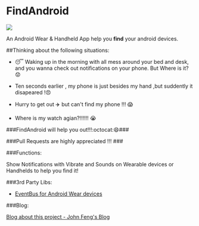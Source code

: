 # FindAndroid

![](http://icons.iconarchive.com/icons/aha-soft/large-seo/128/Search-icon.png)

An Android Wear &amp; Handheld App help you **find** your android devices.

##Thinking about the following situations:

  * :sleeping: Waking up in the morning with all mess around your bed and desk, and you wanna check out notifications on your phone. But Where is it? :worried:
  
  * Ten seconds earlier , my phone is just besides my hand ,but suddently it disapeared !:angry:
  
  * Hurry to get out :airplane: but can't find my phone !!! :scream:
  
  * Where is my watch agian?!!!!!! :sob:


###FindAndroid will help you out!!!:octocat::smile:###

###Pull Requests are highly appreciated !!! ###

###Functions:

Show Notifications with Vibrate and Sounds on Wearable devices or Handhelds to help you find it!

###3rd Party Libs:

* [EventBus for Android Wear devices](https://github.com/tajchert/BusWear)


###Blog:

[Blog about this project - John Feng's Blog](http://johnfeng.github.io/)
